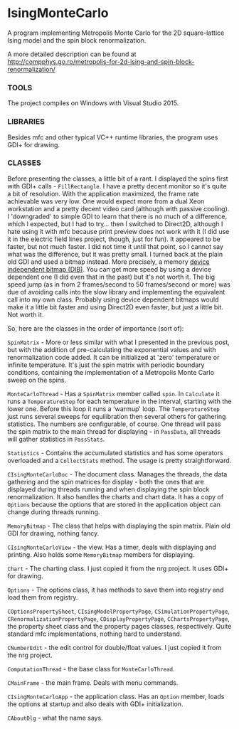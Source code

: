 # IsingMonteCarlo
A program implementing Metropolis Monte Carlo for the 2D square-lattice Ising model and the spin block renormalization.

A more detailed description can be found at http://compphys.go.ro/metropolis-for-2d-ising-and-spin-block-renormalization/

### TOOLS

The project compiles on Windows with Visual Studio 2015.

### LIBRARIES

Besides mfc and other typical VC++ runtime libraries, the program uses GDI+ for drawing.

### CLASSES

Before presenting the classes, a little bit of a rant. I displayed the spins first with GDI+ calls - `FillRectangle`. I have a pretty decent monitor so it's quite a bit of resolution. With the application maximized, the frame rate achievable was very low. One would expect more from a dual Xeon workstation and a pretty decent video card (although with passive cooling). I 'downgraded' to simple GDI to learn that there is no much of a difference, which I expected, but I had to try... then I switched to Direct2D, although I hate using it with mfc because print preview does not work with it (I did use it in the electric field lines project, though, just for fun). It appeared to be faster, but not much faster. I did not time it until that point, so I cannot say what was the difference, but it was pretty small. I turned back at the plain old GDI and used a bitmap instead. More precisely, a memory <A href="https://en.wikipedia.org/wiki/BMP_file_format" target="blank_">device independent bitmap (DIB)</a>. You can get more speed by using a device dependent one (I did even that in the past) but it's not worth it. The big speed jump (as in from 2 frames/second to 50 frames/second or more) was due of avoiding calls into the slow library and implementing the equivalent call into my own class. Probably using device dependent bitmaps would make it a little bit faster and using Direct2D even faster, but just a little bit. Not worth it.

So, here are the classes in the order of importance (sort of):

`SpinMatrix` - More or less similar with what I presented in the previous post, but with the addition of pre-calculating the exponential values and with renormalization code added. It can be initialized at 'zero' temperature or infinite temperature. It's just the spin matrix with periodic boundary conditions, containing the implementation of a Metropolis Monte Carlo sweep on the spins.

`MonteCarloThread` - Has a `SpinMatrix` member called `spin`. In `Calculate` it runs a `TemperatureStep` for each temperature in the interval, starting with the lower one. Before this loop it runs a 'warmup' loop. The `TemperatureStep` just runs several sweeps for equilibration then several others for gathering statistics. The numbers are configurable, of course. One thread will pass the spin matrix to the main thread for displaying - in `PassData`, all threads will gather statistics in `PassStats`.

`Statistics` - Contains the accumulated statistics and has some operators overloaded and a `CollectStats` method. The usage is pretty straightforward.

`CIsingMonteCarloDoc` - The document class. Manages the threads, the data gathering and the spin matrices for display - both the ones that are displayed during threads running and when displaying the spin block renormalization. It also handles the charts and chart data. It has a copy of `Options` because the options that are stored in the application object can change during threads running.

`MemoryBitmap` - The class that helps with displaying the spin matrix. Plain old GDI for drawing, nothing fancy.

`CIsingMonteCarloView` - the view. Has a timer, deals with displaying and printing. Also holds some `MemoryBitmap` members for displaying.

`Chart` - The charting class. I just copied it from the nrg project. It uses GDI+ for drawing.

`Options` - The options class, it has methods to save them into registry and load them from registry.

`COptionsPropertySheet`, `CIsingModelPropertyPage`, `CSimulationPropertyPage`, `CRenormalizationPropertyPage`, `CDisplayPropertyPage`, `CChartsPropertyPage`, the property sheet class and the property pages classes, respectively. Quite standard mfc implementations, nothing hard to understand.

`CNumberEdit` - the edit control for double/float values. I just copied it from the nrg project.

`ComputationThread` - the base class for `MonteCarloThread`. 

`CMainFrame` - the main frame. Deals with menu commands.

`CIsingMonteCarloApp` - the application class. Has an `Option` member, loads the options at startup and also deals with GDI+ initialization.

`CAboutDlg` - what the name says.

